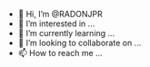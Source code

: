 - 👋 Hi, I’m @RADONJPR
- 👀 I’m interested in ...
- 🌱 I’m currently learning ...
- 💞️ I’m looking to collaborate on ...
- 📫 How to reach me ...

<!---
RADONJPR/RADONJPR is a ✨ special ✨ repository because its `README.md` (this file) appears on your GitHub profile.
You can click the Preview link to take a look at your changes.
--->
